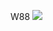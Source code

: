 W88
![](https://s3-ap-northeast-1.amazonaws.com/g0v-hackmd-images/uploads/upload_405246115668cdaf99b6d096a487a3a3.jpg)
